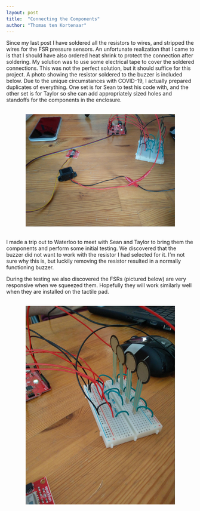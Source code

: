 ```yaml
---
layout: post
title:  "Connecting the Components"
author: "Thomas ten Kortenaar"
---
```


Since my last post I have soldered all the resistors to wires, and stripped the wires for the FSR pressure sensors. An unfortunate realization that I came to is that I should have also ordered heat shrink to protect the connection after soldering. My solution was to use some electrical tape to cover the soldered connections. This was not the perfect solution, but it should suffice for this project. A photo showing the resistor soldered to the buzzer is included below. Due to the unique circumstances with COVID-19, I actually prepared duplicates of everything. One set is for Sean to test his code with, and the other set is for Taylor so she can add appropriately sized holes and standoffs for the components in the enclosure.

<div style="text-align: center; margin: 30px 30px 30px 30px;">
  <img src="/../assets/working-prototype.jpg" width="400">
</div>

I made a trip out to Waterloo to meet with Sean and Taylor to bring them the components and perform some initial testing. We discovered that the buzzer did not want to work with the resistor I had selected for it. I’m not sure why this is, but luckily removing the resistor resulted in a normally functioning buzzer. 

During the testing we also discovered the FSRs (pictured below) are very responsive when we squeezed them. Hopefully they will work similarly well when they are installed on the tactile pad.

<div style="text-align: center; margin: 30px 30px 30px 30px;">
  <img src="/../assets/breadboard.jpg" width="400">
</div>
